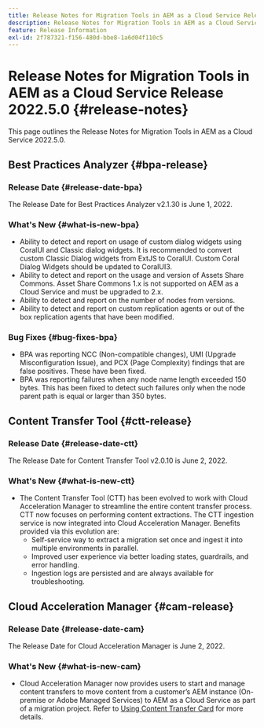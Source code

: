```yaml
---
title: Release Notes for Migration Tools in AEM as a Cloud Service Release 2022.5.0
description: Release Notes for Migration Tools in AEM as a Cloud Service Release 2022.5.0
feature: Release Information
exl-id: 2f787321-f156-480d-bbe8-1a6d04f110c5
---
```

# Release Notes for Migration Tools in AEM as a Cloud Service Release 2022.5.0 {#release-notes}

This page outlines the Release Notes for Migration Tools in AEM as a Cloud Service 2022.5.0.

## Best Practices Analyzer {#bpa-release}

### Release Date {#release-date-bpa}

The Release Date for Best Practices Analyzer v2.1.30 is June 1, 2022.

### What's New {#what-is-new-bpa}

* Ability to detect and report on usage of custom dialog widgets using CoralUI and Classic dialog widgets. It is recommended to convert custom Classic Dialog widgets from ExtJS to CoralUI. Custom Coral Dialog Widgets should be updated to CoralUI3.
* Ability to detect and report on the usage and version of Assets Share Commons. Asset Share Commons 1.x is not supported on AEM as a Cloud Service and must be upgraded to 2.x.
* Ability to detect and report on the number of nodes from versions.
* Ability to detect and report on custom replication agents or out of the box replication agents that have been modified.

### Bug Fixes {#bug-fixes-bpa}

* BPA was reporting NCC (Non-compatible changes), UMI (Upgrade Misconfiguration Issue), and PCX (Page Complexity) findings that are false positives. These have been fixed.
* BPA was reporting failures when any node name length exceeded 150 bytes. This has been fixed to detect such failures only when the node parent path is equal or larger than 350 bytes.

## Content Transfer Tool {#ctt-release}

### Release Date {#release-date-ctt}

The Release Date for Content Transfer Tool v2.0.10 is June 2, 2022.

### What's New {#what-is-new-ctt}

* The Content Transfer Tool (CTT) has been evolved to work with Cloud Acceleration Manager to streamline the entire content transfer process. CTT now focuses on performing content extractions. The CTT ingestion service is now integrated into Cloud Acceleration Manager. Benefits provided via this evolution are:
   * Self-service way to extract a migration set once and ingest it into multiple environments in parallel.
   * Improved user experience via better loading states, guardrails, and error handling.
   * Ingestion logs are persisted and are always available for troubleshooting.

## Cloud Acceleration Manager {#cam-release}

### Release Date {#release-date-cam}

The Release Date for Cloud Acceleration Manager is June 2, 2022.

### What's New {#what-is-new-cam}

* Cloud Acceleration Manager now provides users to start and manage content transfers to move content from a customer’s AEM instance (On-premise or Adobe Managed Services) to AEM as a Cloud Service as part of a migration project. Refer to [Using Content Transfer Card](https://experienceleague.adobe.com/docs/experience-manager-cloud-service/content/migration-journey/cloud-acceleration-manager/using-cam/cam-implementation-phase.html#content-transfer) for more details.
